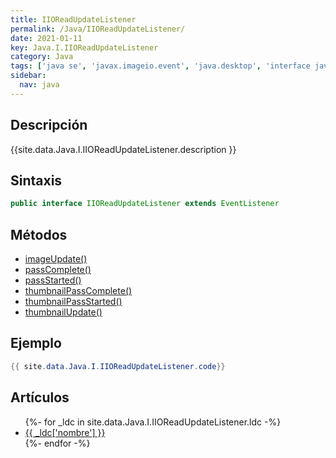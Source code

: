 ```yaml
---
title: IIOReadUpdateListener
permalink: /Java/IIOReadUpdateListener/
date: 2021-01-11
key: Java.I.IIOReadUpdateListener
category: Java
tags: ['java se', 'javax.imageio.event', 'java.desktop', 'interface java', 'Java 1.0']
sidebar: 
  nav: java
---
```


## Descripción
{{site.data.Java.I.IIOReadUpdateListener.description }}

## Sintaxis
~~~java
public interface IIOReadUpdateListener extends EventListener
~~~

## Métodos
* [imageUpdate()](/Java/IIOReadUpdateListener/imageUpdate/)
* [passComplete()](/Java/IIOReadUpdateListener/passComplete/)
* [passStarted()](/Java/IIOReadUpdateListener/passStarted/)
* [thumbnailPassComplete()](/Java/IIOReadUpdateListener/thumbnailPassComplete/)
* [thumbnailPassStarted()](/Java/IIOReadUpdateListener/thumbnailPassStarted/)
* [thumbnailUpdate()](/Java/IIOReadUpdateListener/thumbnailUpdate/)

## Ejemplo
~~~java
{{ site.data.Java.I.IIOReadUpdateListener.code}}
~~~

## Artículos
<ul>
{%- for _ldc in site.data.Java.I.IIOReadUpdateListener.ldc -%}
   <li>
       <a href="{{_ldc['url'] }}">{{ _ldc['nombre'] }}</a>
   </li>
{%- endfor -%}
</ul>
